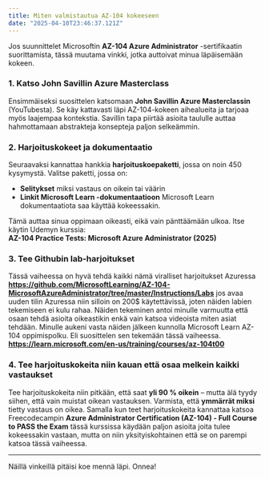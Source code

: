 ```yaml
---
title: Miten valmistautua AZ-104 kokeeseen
date: "2025-04-10T23:46:37.121Z"
---
```



Jos suunnittelet Microsoftin **AZ-104 Azure Administrator** -sertifikaatin suorittamista, tässä muutama vinkki, jotka auttoivat minua läpäisemään kokeen.

### 1. Katso John Savillin Azure Masterclass
Ensimmäiseksi suosittelen katsomaan **John Savillin Azure Masterclassin** (YouTubesta). Se käy kattavasti läpi AZ-104-kokeen aihealueita ja tarjoaa myös laajempaa kontekstia. Savillin tapa piirtää asioita taululle auttaa hahmottamaan abstrakteja konsepteja paljon selkeämmin.

### 2. Harjoituskokeet ja dokumentaatio
Seuraavaksi kannattaa hankkia **harjoituskoepaketti**, jossa on noin 450 kysymystä. Valitse paketti, jossa on:
- **Selitykset** miksi vastaus on oikein tai väärin
- **Linkit Microsoft Learn -dokumentaatioon** Microsoft Learn dokumentaatiota saa käyttää kokeessakin.

Tämä auttaa sinua oppimaan oikeasti, eikä vain pänttäämään ulkoa. Itse käytin Udemyn kurssia:  
**AZ-104 Practice Tests: Microsoft Azure Administrator (2025)**

### 3. Tee Githubin lab-harjoitukset
Tässä vaiheessa on hyvä tehdä kaikki nämä viralliset harjoitukset Azuressa **https://github.com/MicrosoftLearning/AZ-104-MicrosoftAzureAdministrator/tree/master/Instructions/Labs**
jos avaa uuden tilin Azuressa niin silloin on 200$ käytettävissä, joten näiden labien tekemiseen ei kulu rahaa. Näiden tekeminen antoi minulle varmuutta että osaan tehdä asioita oikeastikin enkä vain katsoa videoista miten asiat tehdään.
Minulle aukeni vasta näiden jälkeen kunnolla Microsoft Learn AZ-104 oppimispolku. Eli suosittelen sen tekemään tässä vaiheessa. **https://learn.microsoft.com/en-us/training/courses/az-104t00**

### 4. Tee harjoituskokeita niin kauan että osaa melkein kaikki vastaukset
Tee harjoituskokeita niin pitkään, että saat **yli 90 % oikein** – mutta älä tyydy siihen, että vain muistat oikean vastauksen. Varmista, että **ymmärrät miksi** tietty vastaus on oikea. Samalla kun teet harjoituskokeita kannattaa katsoa Freecodecampin **Azure Administrator Certification (AZ-104) - Full Course to PASS the Exam** tässä kurssissa käydään paljon asioita joita tulee kokeessakin vastaan, mutta on niin yksityiskohtainen että se on parempi katsoa tässä vaiheessa.

---

Näillä vinkeillä pitäisi koe mennä läpi. Onnea!



